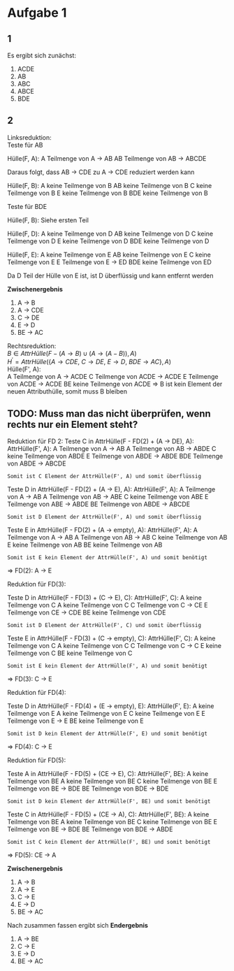 # Aufgabe 1

<!-- ## 1
a)  A ist ein Schlüsselkandidat
b)  AB ist ein Superschlüssel
c)  C ist weder Schlüsselkandidat noch Superschlüssel
d)  E ist weder Schlüsselkandidat noch Superschlüssel
e)  BDE ist Superschlüssel -->

## 1
Es ergibt sich zunächst:
1) ACDE
2) AB
3) ABC
4) ABCE
5) BDE

## 2
Linksreduktion: \
Teste für AB 

Hülle(F, A):
    A Teilmenge von A -> AB
    AB Teilmenge von AB -> ABCDE

Daraus folgt, dass AB -> CDE zu A -> CDE reduziert werden kann

Hülle(F, B):
    A keine Teilmenge von B
    AB keine Teilmenge von B
    C keine Teilmenge von B
    E keine Teilmenge von B
    BDE keine Teilmenge von B



Teste für BDE

Hülle(F, B):
    Siehe ersten Teil

Hülle(F, D):
    A keine Teilmenge von D
    AB keine Teilmenge von D
    C keine Teilmenge von D
    E keine Teilmenge von D
    BDE keine Teilmenge von D

Hülle(F, E):
    A keine Teilmenge von E
    AB keine Teilmenge von E
    C keine Teilmenge von E
    E Teilmenge von E -> ED
    BDE keine Teilmenge von ED

Da D Teil der Hülle von E ist, ist D überflüssig und kann entfernt werden


**Zwischenergebnis**
1) A -> B
2) A -> CDE
3) C -> DE
4) E -> D
5) BE -> AC


Rechtsreduktion: \
    $B \in AttrHülle(F - (A \rightarrow B) \cup (A \rightarrow (A-B)), A)$ \
    $H^{\prime}=AttrHülle(\{A \rightarrow CDE,\ C \rightarrow DE,\ E \rightarrow D,\ BDE \rightarrow AC\}, A)$ \
    Hülle(F', A): \
        A Teilmenge von A -> ACDE
        C Teilmenge von ACDE -> ACDE
        E Teilmenge von ACDE -> ACDE
        BE keine Teilmenge von ACDE
    => B ist kein Element der neuen Attributhülle, somit muss B bleiben

## TODO: Muss man das nicht überprüfen, wenn rechts nur ein Element steht?

Reduktion für FD 2:
Teste C in AttrHülle(F - FD(2) + (A -> DE), A):
    AttrHülle(F', A):
        A Teilmenge von A -> AB
        A Teilmenge von AB -> ABDE
        C keine Teilmenge von ABDE
        E Teilmenge von ABDE -> ABDE
        BDE Teilmenge von ABDE -> ABCDE
    
    Somit ist C Element der AttrHülle(F', A) und somit überflüssig


Teste D in AttrHülle(F - FD(2) + (A -> E), A):
    AttrHülle(F', A):
        A Teilmenge von A -> AB
        A Teilmenge von AB -> ABE
        C keine Teilmenge von ABE
        E Teilmenge von ABE -> ABDE
        BE Teilmenge von ABDE -> ABCDE

    Somit ist D Element der AttrHülle(F', A) und somit überflüssig

Teste E in AttrHülle(F - FD(2) + (A -> empty), A):
    AttrHülle(F', A):
        A Teilmenge von A -> AB
        A Teilmenge von AB -> AB
        C keine Teilmenge von AB
        E keine Teilmenge von AB
        BE keine Teilmenge von AB

    Somit ist E kein Element der AttrHülle(F', A) und somit benötigt

=> FD(2): A -> E


Reduktion für FD(3):

Teste D in AttrHülle(F - FD(3) + (C -> E), C):
    AttrHülle(F', C):
        A keine Teilmenge von C
        A keine Teilmenge von C
        C Teilmenge von C -> CE
        E Teilmenge von CE -> CDE
        BE keine Teilmenge von CDE

    Somit ist D Element der AttrHülle(F', C) und somit überflüssig

Teste E in AttrHülle(F - FD(3) + (C -> empty), C):
    AttrHülle(F', C):
        A keine Teilmenge von C
        A keine Teilmenge von C
        C Teilmenge von C -> C
        E keine Teilmenge von C
        BE keine Teilmenge von C

    Somit ist E kein Element der AttrHülle(F', A) und somit benötigt

=> FD(3): C -> E


Reduktion für FD(4):

Teste D in AttrHülle(F - FD(4) + (E -> empty), E):
    AttrHülle(F', E):
        A keine Teilmenge von E
        A keine Teilmenge von E
        C keine Teilmenge von E
        E Teilmenge von E -> E
        BE keine Teilmenge von E
    
    Somit ist D kein Element der AttrHülle(F', E) und somit benötigt

=> FD(4): C -> E


Reduktion für FD(5):

Teste A in AttrHülle(F - FD(5) + (CE -> E), C):
    AttrHülle(F', BE):
        A keine Teilmenge von BE
        A keine Teilmenge von BE
        C keine Teilmenge von BE
        E Teilmenge von BE -> BDE
        BE Teilmenge von BDE -> BDE

    Somit ist D kein Element der AttrHülle(F', BE) und somit benötigt

Teste C in AttrHülle(F - FD(5) + (CE -> A), C):
    AttrHülle(F', BE):
        A keine Teilmenge von BE
        A keine Teilmenge von BE
        C keine Teilmenge von BE
        E Teilmenge von BE -> BDE
        BE Teilmenge von BDE -> ABDE

    
    Somit ist C kein Element der AttrHülle(F', BE) und somit benötigt

=> FD(5): CE -> A


**Zwischenergebnis**
1) A -> B
2) A -> E
3) C -> E
4) E -> D
5) BE -> AC

Nach zusammen fassen ergibt sich
**Endergebnis**
1) A -> BE
2) C -> E
3) E -> D
4) BE -> AC
